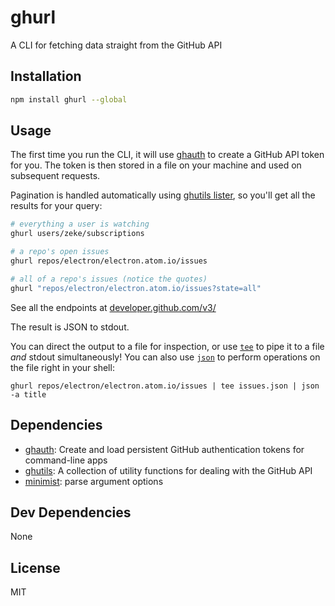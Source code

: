# ghurl 

A CLI for fetching data straight from the GitHub API

## Installation

```sh
npm install ghurl --global
```

## Usage

The first time you run the CLI, it will use [ghauth](http://ghub.io/ghauth) to 
create a GitHub API token for you. The token is then stored in a file on your 
machine and used on subsequent requests.

Pagination is handled automatically using [ghutils lister](https://github.com/rvagg/ghutils#listerauth-urlbase-options-callback), so
you'll get all the results for your query:

```sh
# everything a user is watching
ghurl users/zeke/subscriptions

# a repo's open issues
ghurl repos/electron/electron.atom.io/issues

# all of a repo's issues (notice the quotes)
ghurl "repos/electron/electron.atom.io/issues?state=all"
```

See all the endpoints at 
[developer.github.com/v3/](https://developer.github.com/v3/)

The result is JSON to stdout.

You can direct the output to a file for inspection,
or use [`tee`](https://en.wikipedia.org/wiki/Tee_(command)) to pipe it to a file 
_and_ stdout simultaneously! You can also use [`json`](http://ghub.io/json) to 
perform operations on the file right in your shell:

```
ghurl repos/electron/electron.atom.io/issues | tee issues.json | json -a title
```

## Dependencies

- [ghauth](https://github.com/rvagg/ghauth): Create and load persistent GitHub authentication tokens for command-line apps
- [ghutils](https://github.com/rvagg/ghutils): A collection of utility functions for dealing with the GitHub API
- [minimist](https://github.com/substack/minimist): parse argument options

## Dev Dependencies

None

## License

MIT
